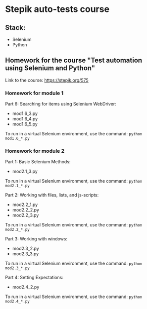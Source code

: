 # Stepik auto-tests course

## Stack:

* Selenium
* Python

## Homework for the course "Test automation using Selenium and Python"

Link  to the course: https://stepik.org/575

### Homework for module 1 
Part 6: Searching for items using Selenium WebDriver:
* mod1.6_3.py
* mod1.6_4.py
* mod1.6_5.py

To run in a virtual Selenium environment,  use the command: `python mod1.6_*.py`

### Homework for module 2

Part 1:	Basic Selenium Methods:
* mod2.1_3.py

To run in a virtual Selenium environment,  use the command: `python mod2.1_*.py`

Part 2: Working with files, lists, and js-scripts:
* mod2.2_1.py
* mod2.2_2.py
* mod2.2_3.py

To run in a virtual Selenium environment,  use the command: `python mod2.2_*.py`

Part 3: Working with windows:
* mod2.3_2.py
* mod2.3_3.py

To run in a virtual Selenium environment,  use the command: `python mod2.3_*.py`

Part 4: Setting Expectations:
* mod2.4_2.py

To run in a virtual Selenium environment,  use the command: `python mod2.4_*.py`



